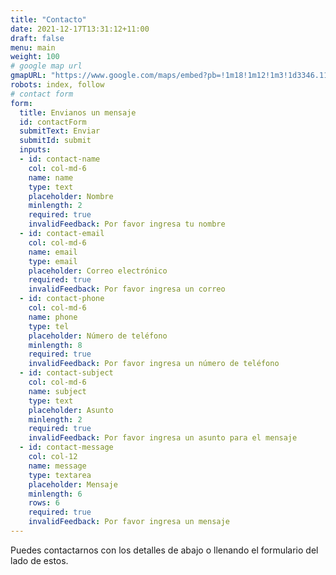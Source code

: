 ```yaml
---
title: "Contacto"
date: 2021-12-17T13:31:12+11:00
draft: false
menu: main
weight: 100 
# google map url
gmapURL: "https://www.google.com/maps/embed?pb=!1m18!1m12!1m3!1d3346.110857688175!2d-71.51391522543005!3d-33.00085267357085!2m3!1f0!2f0!3f0!3m2!1i1024!2i768!4f13.1!3m3!1m2!1s0x9689dc3993a5414d%3A0x5938125246605ee!2sJuan%20Enrique%20Lira%2043%2C%20Vi%C3%B1a%20del%20Mar%2C%20Valpara%C3%ADso!5e0!3m2!1ses-419!2scl!4v1698874358608!5m2!1ses-419!2scl"
robots: index, follow
# contact form
form:
  title: Envianos un mensaje
  id: contactForm
  submitText: Enviar
  submitId: submit
  inputs:
  - id: contact-name
    col: col-md-6
    name: name
    type: text
    placeholder: Nombre
    minlength: 2
    required: true
    invalidFeedback: Por favor ingresa tu nombre
  - id: contact-email
    col: col-md-6
    name: email
    type: email
    placeholder: Correo electrónico
    required: true
    invalidFeedback: Por favor ingresa un correo
  - id: contact-phone
    col: col-md-6
    name: phone
    type: tel
    placeholder: Número de teléfono
    minlength: 8
    required: true
    invalidFeedback: Por favor ingresa un número de teléfono
  - id: contact-subject
    col: col-md-6
    name: subject
    type: text
    placeholder: Asunto
    minlength: 2
    required: true
    invalidFeedback: Por favor ingresa un asunto para el mensaje
  - id: contact-message
    col: col-12
    name: message
    type: textarea
    placeholder: Mensaje
    minlength: 6
    rows: 6
    required: true
    invalidFeedback: Por favor ingresa un mensaje
---
```

Puedes contactarnos con los detalles de abajo o llenando el formulario del lado de estos.
